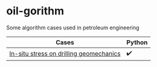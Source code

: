 # oil-gorithm

Some algorithm cases used in petroleum engineering

| Cases                                       | Python             |
| ------------------------------------------- | ------------------ |
| [In-situ stress on drilling geomechanics]() | :heavy_check_mark: |